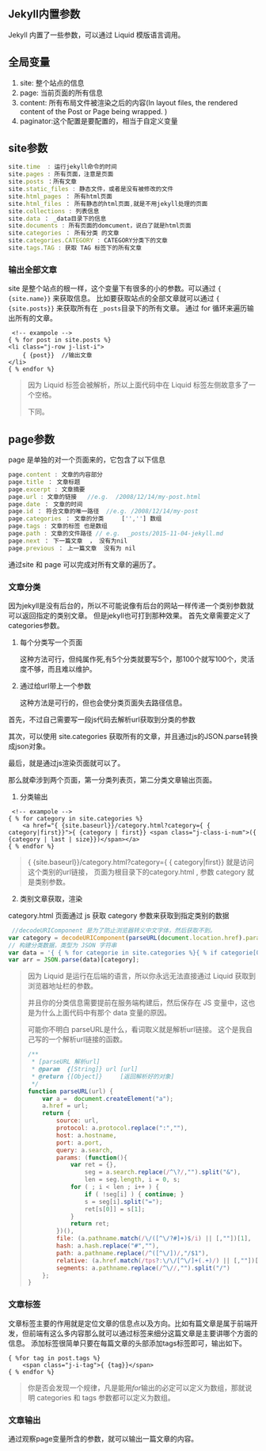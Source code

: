 ## Jekyll内置参数

Jekyll 内置了一些参数，可以通过 Liquid 模版语言调用。

## 全局变量

1. site: 整个站点的信息
2. page: 当前页面的所有信息
3. content: 所有布局文件被渲染之后的内容(In layout files, the rendered content of the Post or Page being wrapped. )
4. paginator:这个配置是要配置的，相当于自定义变量

## site参数

```js
site.time  : 运行jekyll命令的时间
site.pages : 所有页面，注意是页面
site.posts ：所有文章
site.static_files : 静态文件，或者是没有被修改的文件
site.html_pages ： 所有html页面
site.html_files ： 所有静态的html页面,就是不用jekyll处理的页面
site.collections : 列表信息
site.data ： _data目录下的信息
site.documents : 所有页面的domcument，说白了就是html页面
site.categories ： 所有分类 的文章
site.categories.CATEGORY : CATEGORY分类下的文章
site.tags.TAG : 获取 TAG 标签下的所有文章
```

### 输出全部文章

site 是整个站点的根一样，这个变量下有很多的小的参数。可以通过 `{ {site.name}}` 来获取信息。 比如要获取站点的全部文章就可以通过 `{ {site.posts}}` 来获取所有在 `_posts`目录下的所有文章。 通过 for 循环来遍历输出所有的文章。

```
 <!-- exampole -->
{ % for post in site.posts %}
<li class="j-row j-list-i">
    { {post}}  //输出文章
</li>
{ % endfor %}
```

> 因为 Liquid 标签会被解析，所以上面代码中在 Liquid 标签左侧故意多了一个空格。
>
> 下同。

## page参数

page 是单独的对一个页面来的，它包含了以下信息

```js
page.content : 文章的内容部分
page.title ： 文章标题
page.excerpt : 文章摘要
page.url : 文章的链接   //e.g.  /2008/12/14/my-post.html
page.date ： 文章的时间  
page.id ： 符合文章的唯一路径  //e.g. /2008/12/14/my-post
page.categories ： 文章的分类     ['',''] 数组
page.tags : 文章的标签 也是数组
page.path : 文章的文件路径 // e.g.  _posts/2015-11-04-jekyll.md
page.next ： 下一篇文章  ， 没有为nil
page.previous ： 上一篇文章  没有为 nil
```

通过site 和 page 可以完成对所有文章的遍历了。

### 文章分类

因为jekyll是没有后台的，所以不可能说像有后台的网站一样传递一个类别参数就可以返回指定的类别文章。 但是jekyll也可打到那种效果。 首先文章需要定义了categories参数。

1. 每个分类写一个页面

   这种方法可行，但纯属作死,有5个分类就要写5个，那100个就写100个，灵活度不够，而且难以维护。

2. 通过给url带上一个参数

   这种方法是可行的，但也会使分类页面失去路径信息。

首先，不过自己需要写一段js代码去解析url获取到分类的参数

其次，可以使用 site.categories 获取所有的文章，并且通过js的JSON.parse转换成json对象。

最后，就是通过js渲染页面就可以了。

那么就牵涉到两个页面，第一分类列表页，第二分类文章输出页面。

1. 分类输出

```
 <!-- exampole -->
{ % for category in site.categories %}
	<a href="{ {site.baseurl}}/category.html?category={ { category|first}}">{ {category | first}} <span class="j-class-i-num">({ {category | last | size}})</span></a>
{ % endfor %}
```

> { {site.baseurl}}/category.html?category={ { category|first}} 就是访问这个类别的url链接， 页面为根目录下的category.html , 参数 category 就是类别参数。

2. 类别文章获取，渲染

category.html 页面通过 js 获取 category 参数来获取到指定类别的数据

```js
 //decodeURIComponent 是为了防止浏览器转义中文字体，然后获取不到。
var category = decodeURIComponent(parseURL(document.location.href).params["category"]);
// 构建分类数据，类型为 JSON 字符串
var data = '{ { % for categorie in site.categories %}{ % if categorie[0] != site.categories.first[0] %},{ % endif %}"{ { categorie[0] }}":[{ % for post in categorie[1] %}{ % if post != categorie[1].first %},{ % endif %}{"url":"{ {post.url}}", "tags":{ {post.tags | jsonify }} , "content":"{ {post.excerpt | uri_escape}}" , "title":"{ {post.title}}","date":"{ {post.date | date:"%d/%m/%Y"}}"}{ % endfor %}]{ % endfor %} }';
var arr = JSON.parse(data)[category];
```

> 因为 Liquid 是运行在后端的语言，所以你永远无法直接通过 Liquid 获取到浏览器地址栏的参数。
>
> 并且你的分类信息需要提前在服务端构建后，然后保存在 JS 变量中，这也是为什么上面代码中有那个 data 变量的原因。
>
> 可能你不明白 parseURL是什么，看词取义就是解析url链接。 这个是我自己写的一个解析url链接的函数。
>
> ```js
> /**
>  * [parseURL 解析url]
>  * @param  {[String]} url [url]
>  * @return {[Object]}     [返回解析好的对象]
>  */
> function parseURL(url) {
>     var a =  document.createElement("a");
>     a.href = url;
>     return {
>         source: url,
>         protocol: a.protocol.replace(":",""),
>         host: a.hostname,
>         port: a.port,
>         query: a.search,
>         params: (function(){
>             var ret = {},
>                 seg = a.search.replace(/^\?/,"").split("&"),
>                 len = seg.length, i = 0, s;
>             for ( ; i < len ; i++ ) {
>                 if ( !seg[i] ) { continue; }
>                 s = seg[i].split("=");
>                 ret[s[0]] = s[1];
>             }
>             return ret;
>         })(),
>         file: (a.pathname.match(/\/([^\/?#]+)$/i) || [,""])[1],
>         hash: a.hash.replace("#",""),
>         path: a.pathname.replace(/^([^\/])/,"/$1"),
>         relative: (a.href.match(/tps?:\/\/[^\/]+(.+)/) || [,""])[1],
>         segments: a.pathname.replace(/^\//,"").split("/")
>     };
> }
> ```
>
> 

### 文章标签

文章标签主要的作用就是定位文章的信息点以及方向。比如有篇文章是属于前端开发，但前端有这么多内容那么就可以通过标签来细分这篇文章是主要讲哪个方面的信息。 添加标签很简单只要在每篇文章的头部添加tags标签即可，输出如下。

```
{ %for tag in post.tags %}
	<span class="j-i-tag">{ {tag}}</span>
{ % endfor %}
```

> 你是否会发现一个规律，凡是能用*for*输出的必定可以定义为数组，那就说明 categories 和 tags 参数都可以定义为数组。

### 文章输出

通过观察page变量所含的参数，就可以输出一篇文章的内容。